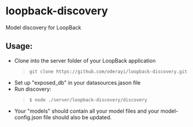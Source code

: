 # loopback-discovery
Model discovery for LoopBack

## Usage: 
 - Clone into the server folder of your LoopBack application
     > `git clone https://github.com/oderayi/loopback-discovery.git`
 - Set up "exposed_db" in your datasources.jason file
 - Run discovery:
    > `$ node ./server/loopback-discovery/discovery`
 - Your "models" should contain all your model files and your model-config.json file should also be updated.
